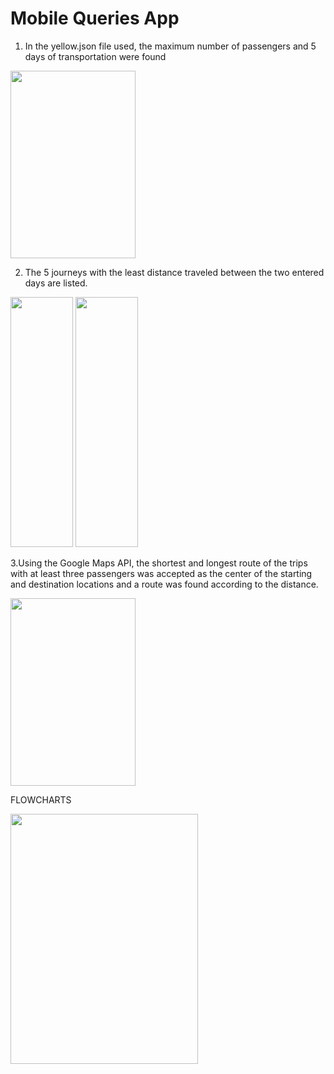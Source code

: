 # Mobile Queries App

1. In the yellow.json file used, the maximum number of passengers and 5 days of transportation were found


<img src=https://user-images.githubusercontent.com/46785635/186414809-da2657ce-32a6-4e59-8feb-3ee781810200.png width="200" height="300">


2. The 5 journeys with the least distance traveled between the two entered days are listed.

<img src=https://user-images.githubusercontent.com/46785635/186415019-83008685-c389-472f-9a6e-cd073a487891.png width="100" height="400">
<img src=https://user-images.githubusercontent.com/46785635/186415038-3e78a83b-08df-4d11-b766-7bf9324d3c5d.png width="100" height="400">

3.Using the Google Maps API, the shortest and longest route of the trips with at least three passengers was accepted as the center of the starting and destination locations and a route was found according to the distance.

<img src=https://user-images.githubusercontent.com/46785635/186415148-b25dd7db-9a42-44d2-bd68-ffa0d08ad29e.png width="200" height="300">

FLOWCHARTS

<img src=https://user-images.githubusercontent.com/46785635/186417805-b27a8125-81f2-4301-8b38-2bff34a12df5.jpg width="300" height="400">
